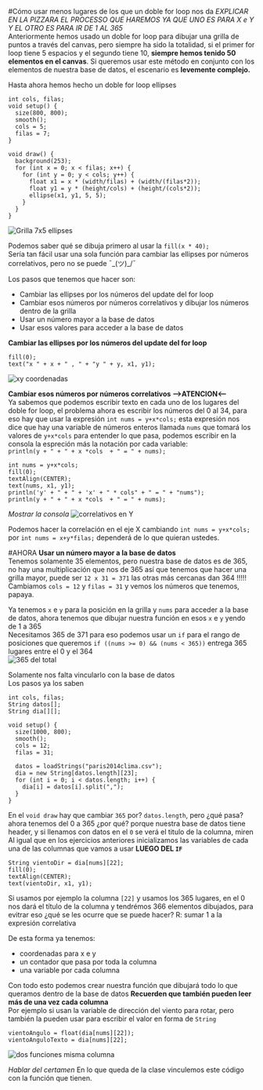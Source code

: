 #Cómo usar menos lugares de los que un doble for loop nos da
*EXPLICAR EN LA PIZZARA EL PROCESSO QUE HAREMOS YA QUE UNO ES PARA X e Y Y EL OTRO ES PARA IR DE 1 AL 365*  
Anteriormente hemos usado un doble for loop para dibujar una grilla de puntos a través del canvas, pero siempre ha sido la totalidad, si el primer for loop tiene 5 espacios y el segundo tiene 10, **siempre hemos tenido 50 elementos en el canvas**. Si queremos usar este método en conjunto con los elementos de nuestra base de datos, el escenario es **levemente complejo.**  

Hasta ahora hemos hecho un doble for loop ellipses
```{processing}
int cols, filas;
void setup() {
  size(800, 800);
  smooth();
  cols = 5;
  filas = 7;
}

void draw() {
  background(253);
  for (int x = 0; x < filas; x++) {
    for (int y = 0; y < cols; y++) {
      float x1 = x * (width/filas) + (width/(filas*2));
      float y1 = y * (height/cols) + (height/(cols*2));
      ellipse(x1, y1, 5, 5);
    }
  }
}
```
![Grilla 7x5 ellipses](https://github.com/nicotron/EDII-guides/blob/master/s12/s12Grilla/s12Grilla01-7x5-ellipse.png)  

Podemos saber qué se dibuja primero al usar la `fill(x * 40);`  
Sería tan fácil usar una sola función para cambiar las ellipses por números correlativos, pero no se puede ¯\_(ツ)_/¯  

Los pasos que tenemos que hacer son:
- Cambiar las ellipses por los números del update del for loop
- Cambiar esos números por números correlativos y dibujar los números dentro de la grilla
- Usar un número mayor a la base de datos
- Usar esos valores para acceder a la base de datos  

**Cambiar las ellipses por los números del update del for loop**  
```{processing}
fill(0);
text("x " + x + " , " + "y " + y, x1, y1);
```
![xy coordenadas](https://github.com/nicotron/EDII-guides/blob/master/s12/s12Grilla/s12Grilla01-7x5-xy.png)  

**Cambiar esos números por números correlativos -->ATENCION<--**  
Ya sabemos que podemos escribir texto en cada uno de los lugares del doble for loop, el problema ahora es escribir los números del 0 al 34, para eso hay que usar la expresión `int nums = y+x*cols;` esta expresión nos dice que hay una variable de números enteros llamada `nums` que tomará los valores de `y+x*cols` para entender lo que pasa, podemos escribir en la consola la espreción más la notación por cada variable:  
`println(y + " + " + x *cols  + " = " + nums);`  

```{processing}
int nums = y+x*cols;
fill(0);
textAlign(CENTER);
text(nums, x1, y1);
println('y' + " + " + 'x' + " * cols" + " = " + "nums");
println(y + " + " + x *cols  + " = " + nums);
```
*Mostrar la consola*
![correlativos en Y](https://github.com/nicotron/EDII-guides/blob/master/s12/s12Grilla/s12Grilla01-7x5-correlativosY.png)  

Podemos hacer la correlación en el eje X cambiando `int nums = y+x*cols;` por `int nums = x+y*filas;` dependerá de lo que quieran ustedes. 

#AHORA
**Usar un número mayor a la base de datos**  
Tenemos solamente 35 elementos, pero nuestra base de datos es de 365, no hay una multiplicación que nos de 365 así que tenemos que hacer una grilla mayor, puede ser `12 x 31 = 371` las otras más cercanas dan 364 !!!!!  
Cambiamos `cols = 12` y `filas = 31` y vemos los números que tenemos, papaya. 

Ya tenemos `x` e `y` para la posición en la grilla y `nums` para acceder a la base de datos, ahora tenemos que dibujar nuestra función en esos `x` e `y` yendo de 1 a 365  
Necesitamos 365 de 371 para eso podemos usar un `if` para el rango de posiciones que queremos
`if ((nums >= 0) && (nums < 365))` entrega 365 lugares entre el 0 y el 364  
![365 del total](https://github.com/nicotron/EDII-guides/blob/master/s12/s12Grilla/s12Grilla01-12x31-365-de-371.png)

Solamente nos falta vincularlo con la base de datos  
Los pasos ya los saben
```{processing}
int cols, filas;
String datos[];
String dia[][];

void setup() {
  size(1000, 800);
  smooth();
  cols = 12;
  filas = 31;
  
  datos = loadStrings("paris2014clima.csv");
  dia = new String[datos.length][23];
  for (int i = 0; i < datos.length; i++) {
    dia[i] = datos[i].split(",");
  }
}
```
En el `void draw` hay que cambiar `365` por? `datos.length`, pero ¿qué pasa? ahora tenemos del 0 a 365 ¿por qué? porque nuestra base de datos tiene header, y si llenamos con datos en el `0` se verá el titulo de la columna, miren
Al igual que en los ejercicios anteriores inicializamos las variables de cada una de las columnas que vamos a usar **LUEGO DEL `IF`**  
```{processing}
String vientoDir = dia[nums][22];
fill(0);
textAlign(CENTER);
text(vientoDir, x1, y1);
```
Si usamos por ejemplo la columna `[22]` y usamos los 365 lugares, en el 0 nos dará el título de la columna y tendrémos 366 elementos dibujados, para evitrar eso ¿qué se les ocurre que se puede hacer? R: sumar 1 a la expresión correlativa

De esta forma ya tenemos:
- coordenadas para x e y
- un contador que pasa por toda la columna
- una variable por cada columna

Con todo esto podemos crear nuestra función que dibujará todo lo que queramos dentro de la base de datos
**Recuerden que también pueden leer más de una vez cada columna**  
Por ejemplo si usan la variable de dirección del viento para rotar, pero también la pueden usar para escribir el valor en forma de `String`
```{processing}
vientoAngulo = float(dia[nums][22]);
vientoAnguloTexto = dia[nums][22];
```
![dos funciones misma columna](https://github.com/nicotron/EDII-guides/blob/master/s12/s12Grilla/s12Grilla01-12x31-funcion-lectura-doble-de-misma-columna.png)

*Hablar del certamen*
En lo que queda de la clase vinculemos este código con la función que tienen.
